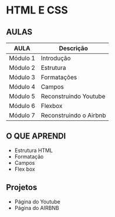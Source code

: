 # HTML E CSS

## AULAS

| AULA     | Descrição              |
| -------- | ---------------------- |
| Módulo 1 | Introdução             |
| Módulo 2 | Estrutura              |
| Módulo 3 | Formatações            |
| Módulo 4 | Campos                 |
| Módulo 5 | Reconstruindo Youtube  |
| Módulo 6 | Flexbox                |
| Módulo 7 | Reconstruindo o Airbnb |

## O QUE APRENDI

- Estrutura HTML
- Formatação
- Campos
- Flex box

## Projetos

- Página do Youtube
- Página do AIRBNB

